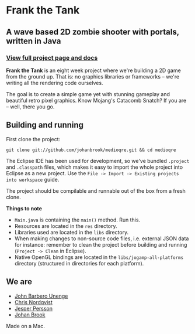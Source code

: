 # Frank the Tank

## A wave based 2D zombie shooter with portals, written in Java

### [View full project page and docs](http://johanbrook.github.com/medioqre)

**Frank the Tank** is an eight week project where we're building a 2D game from the ground up. That is: no graphics libraries or frameworks – we're writing all the rendering code ourselves.

The goal is to create a simple game yet with stunning gameplay and beautiful retro pixel graphics. Know Mojang's Catacomb Snatch? If you are – well, there you go.

## Building and running

First clone the project:

	git clone git://github.com/johanbrook/medioqre.git && cd medioqre

The Eclipse IDE has been used for development, so we've bundled `.project` and `.classpath` files, which makes it easy to import the whole project into Eclipse as a new project. Use the `File -> Import -> Existing projects into workspace` guide.

The project should be compilable and runnable out of the box from a fresh clone.

**Things to note**

- `Main.java` is containing the `main()` method. Run this.
- Resources are located in the `res` directory.
- Libraries used are located in the `libs` directory.
- When making changes to non-source code files, i.e. external JSON data for instance: remember to clean the project before building and running (`Project -> Clean` in Eclipse).
- Native OpenGL bindings are located in the `libs/jogamp-all-platforms` directory (structured in directories for each platform).

## We are

- [John Barbero Unenge](http://github.com/JBarberU)
- [Chris Nordqvist](http://github.com/chrisnordqvist)
- [Jesper Persson](http://github.com/pungsnigel)
- [Johan Brook](http://github.com/johanbrook)

Made on a Mac.